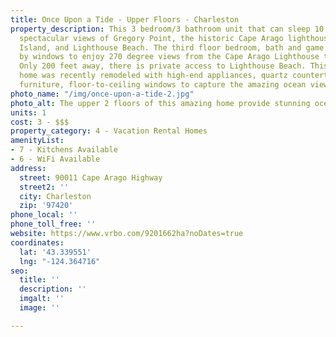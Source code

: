 ```yaml
---
title: Once Upon a Tide - Upper Floors - Charleston
property_description: This 3 bedroom/3 bathroom unit that can sleep 10 people boasts
  spectacular views of Gregory Point, the historic Cape Arago lighthouse on Chief
  Island, and Lighthouse Beach. The third floor bedroom, bath and game room are surrounded
  by windows to enjoy 270 degree views from the Cape Arago Lighthouse to Yoakam Point.
  Only 200 feet away, there is private access to Lighthouse Beach. This contemporary
  home was recently remodeled with high-end appliances, quartz countertops, custom-made
  furniture, floor-to-ceiling windows to capture the amazing ocean views.
photo_name: "/img/once-upon-a-tide-2.jpg"
photo_alt: The upper 2 floors of this amazing home provide stunning ocean views.
units: 1
cost: 3 - $$$
property_category: 4 - Vacation Rental Homes
amenityList:
- 7 - Kitchens Available
- 6 - WiFi Available
address:
  street: 90011 Cape Arago Highway
  street2: ''
  city: Charleston
  zip: '97420'
phone_local: ''
phone_toll_free: ''
website: https://www.vrbo.com/9201662ha?noDates=true
coordinates:
  lat: '43.339551'
  lng: "-124.364716"
seo:
  title: ''
  description: ''
  imgalt: ''
  image: ''

---
```

